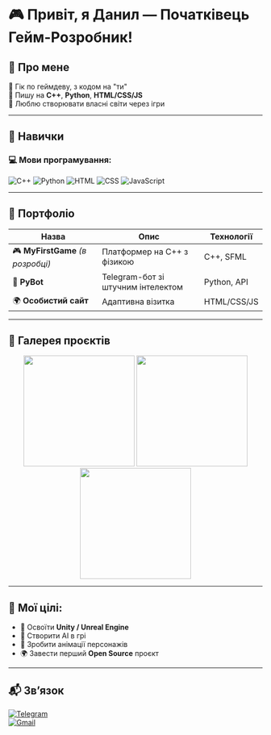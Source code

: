 # 🎮 Привіт, я Данил — Початківець Гейм-Розробник!
## 🧠 Про мене
🔹 Гік по геймдеву, з кодом на "ти"  
🔹 Пишу на **C++**, **Python**, **HTML/CSS/JS**  
🔹 Люблю створювати власні світи через ігри

---

## 🚀 Навички

### 💻 Мови програмування:
![C++](https://img.shields.io/badge/C++-00599C?style=for-the-badge&logo=cplusplus&logoColor=white)
![Python](https://img.shields.io/badge/Python-3670A0?style=for-the-badge&logo=python&logoColor=ffdd54)
![HTML](https://img.shields.io/badge/HTML5-E34F26?style=for-the-badge&logo=html5&logoColor=white)
![CSS](https://img.shields.io/badge/CSS3-1572B6?style=for-the-badge&logo=css3&logoColor=white)
![JavaScript](https://img.shields.io/badge/JavaScript-F7DF1E?style=for-the-badge&logo=javascript&logoColor=black)

---

## 📂 Портфоліо

| Назва | Опис | Технології |
|------|------|------------|
| 🎮 **MyFirstGame** *(в розробці)* | Платформер на C++ з фізикою | C++, SFML |
| 🤖 **PyBot** | Telegram-бот зі штучним інтелектом | Python, API |
| 🌍 **Особистий сайт** | Адаптивна візитка | HTML/CSS/JS |

---

## 📸 Галерея проєктів
<p align="center">
  <img src="https://i.imgur.com/lXgGQKc.png" width="220">
  <img src="https://i.imgur.com/GZsmXMP.png" width="220">
  <img src="https://i.imgur.com/Qs4YVOo.png" width="220">
</p>

---

## 🎯 Мої цілі:
- 🔧 Освоїти **Unity / Unreal Engine**
- 🧠 Створити AI в грі
- 🎨 Зробити анімації персонажів
- 🌍 Завести перший **Open Source** проєкт

---

## 📬 Зв’язок
[![Telegram](https://img.shields.io/badge/Telegram-Написати-2CA5E0?style=for-the-badge&logo=telegram&logoColor=white)](https://t.me/streat_04)  
[![Gmail](https://img.shields.io/badge/Gmail-Пошта-D14836?style=for-the-badge&logo=gmail&logoColor=white)](mailto:streats.041@gmail.com)
